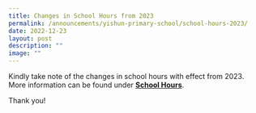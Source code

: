 ```yaml
---
title: Changes in School Hours from 2023
permalink: /announcements/yishun-primary-school/school-hours-2023/
date: 2022-12-23
layout: post
description: ""
image: ""
---
```

Kindly take note of the changes in school hours with effect from 2023.
<br>More information can be found under **[School Hours](/about-us/school-hours/)**.

Thank you!